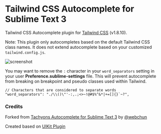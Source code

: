 Tailwind CSS Autocomplete for Sublime Text 3
=============

Tailwind CSS Autocomplete plugin for [Tailwind CSS](https://tailwindcss.com/) (v1.8.10).

Note: This plugin only autocompletes based on the default Tailwind CSS class names. It does not extend autocomplete based on your customized `tailwind.config.js`.

![screenshot](screenshot.png)

You may want to remove the `:` character in your `word_separators` setting in your user **Preference.sublime-settings** file. This will prevent autocomplete from breaking on breakpoint and pseudo classes used within Tailwind.

    // Characters that are considered to separate words
    "word_separators": "./\\()\"'-:,.;<>~!@#$%^&*|+=[]{}`~?",


### Credits
Forked from [Tachyons Autocomplete for Sublime Text 3](https://github.com/webchun/tachyons-sublime-autocomplete) by [@webchun](https://github.com/webchun)

Created based on [UIKit Plugin](https://github.com/uikit/uikit-sublime)
